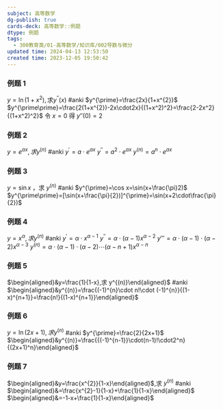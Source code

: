 ```yaml
---
subject: 高等数学
dg-publish: true
cards-deck: 高等数学::例题
dtype: 例题
tags:
  - 300教育类/01-高等数学/知识库/002导数与微分
updated time: 2024-04-13 12:53:50
created time: 2023-12-05 19:50:42
---
```

### 例题 1

$y=\ln(1+x^2),\text{求}y^{\prime\prime}(x)$  #anki 
$y^{\prime}=\frac{2x}{1+x^{2}}$
$y^{\prime\prime}=\frac{2(1+x^{2})-2x\cdot2x}{(1+x^2)^2}=\frac{2-2x^2}{(1+x^2)^2}$
令 $x=0$ 得 $y''(0)=2$ 

### 例题 2

$y=e^{ax},求y^{(n)}$ #anki 
$y^{\prime}=a\cdot e^{ax}$
$y^{\prime\prime}=a^2\cdot e^{ax}$
$y^{(n)}=a^n\cdot e^{ax}$

### 例题 3

$y=\sin x$ ，求 $y^{(n)}$  #anki 
$y^{\prime}=\cos x=\sin(x+\frac{\pi}2)$
$y^{\prime\prime}=[\sin(x+\frac{\pi}{2})]^{\prime}=\sin(x+2\cdot\frac{\pi}{2})$

### 例题 4

$y=x^{\alpha},求y^{(n)}$ #anki 
$y^{\prime}=\alpha\cdot x^{\alpha-1}$
$y^{\prime\prime}=\alpha\cdot(\alpha-1)x^{\alpha-2}$
$y'''=\alpha\cdot(\alpha-1)\cdot(\alpha-2)x^{\alpha-3}$
$y^{(n)}=\alpha\cdot(\alpha-1)\cdot(\alpha-2)\cdots(\alpha-n+1)x^{\alpha-n}$

### 例题 5

$\begin{aligned}&y=\frac{1}{1-x},求 y^{(n)}\end{aligned}$ #anki 
$\begin{aligned}&y^{(n)}=\frac{(-1)^{n}\cdot n!\cdot (-1)^{n}}{(1-x)^{n+1}}=\frac{n!}{(1-x)^{n+1}}\end{aligned}$

### 例题 6

$y=\ln(2x+1),求y^{(n)}$  #anki 
$y^{\prime}=\frac{2}{2x+1}$
$\begin{aligned}&y^{(n)}=\frac{{(-1)^{n-1}}\cdot(n-1)!\cdot2^n}{(2x+1)^n}\end{aligned}$

### 例题 7

$\begin{aligned}&y=\frac{x^{2}}{1-x}\end{aligned}$,求 $y^{(n)}$ #anki 
$\begin{aligned}&=\frac{x^{2}-1}{1-x}+\frac{1}{1-x}\end{aligned}$
$\begin{aligned}&=-1-x+\frac{1}{1-x}\end{aligned}$

